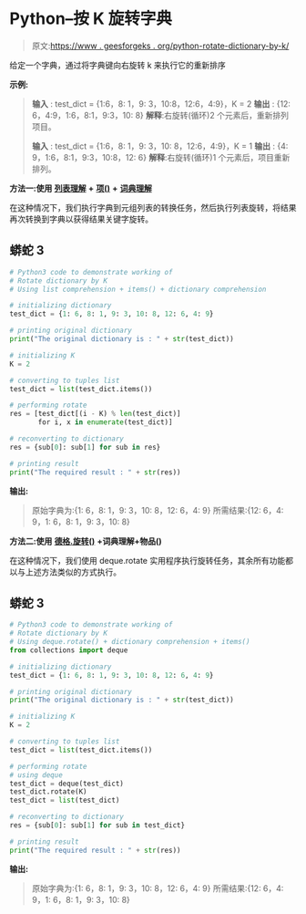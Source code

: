 # Python–按 K 旋转字典

> 原文:[https://www . geesforgeks . org/python-rotate-dictionary-by-k/](https://www.geeksforgeeks.org/python-rotate-dictionary-by-k/)

给定一个字典，通过将字典键向右旋转 k 来执行它的重新排序

**示例:**

> **输入** : test_dict = {1:6，8: 1，9: 3，10:8，12:6，4:9}，K = 2
> **输出** : {12: 6，4:9，1:6，8:1，9:3，10: 8}
> **解释**:右旋转(循环)2 个元素后，重新排列项目。
> 
> **输入** : test_dict = {1:6，8: 1，9: 3，10: 8，12:6，4:9}，K = 1
> **输出** : {4: 9，1:6，8:1，9:3，10:8，12: 6}
> **解释**:右旋转(循环)1 个元素后，项目重新排列。

**方法一:使用** [**列表理解**](https://www.geeksforgeeks.org/python-list-comprehension-and-slicing/) **+** [**项()**](https://www.geeksforgeeks.org/python-dictionary-items-method/) **+** [**词典理解**](https://www.geeksforgeeks.org/python-dictionary-comprehension/)

在这种情况下，我们执行字典到元组列表的转换任务，然后执行列表旋转，将结果再次转换到字典以获得结果关键字旋转。

## 蟒蛇 3

```py
# Python3 code to demonstrate working of
# Rotate dictionary by K
# Using list comprehension + items() + dictionary comprehension

# initializing dictionary
test_dict = {1: 6, 8: 1, 9: 3, 10: 8, 12: 6, 4: 9}

# printing original dictionary
print("The original dictionary is : " + str(test_dict))

# initializing K
K = 2

# converting to tuples list
test_dict = list(test_dict.items())

# performing rotate
res = [test_dict[(i - K) % len(test_dict)]
       for i, x in enumerate(test_dict)]

# reconverting to dictionary
res = {sub[0]: sub[1] for sub in res}

# printing result
print("The required result : " + str(res))
```

**输出:**

> 原始字典为:{1: 6，8: 1，9: 3，10: 8，12: 6，4: 9}
> 所需结果:{12: 6，4: 9，1: 6，8: 1，9: 3，10: 8}

**方法二:使用** [**德格.旋转()**](https://www.geeksforgeeks.org/deque-in-python/) **+词典理解+物品()**

在这种情况下，我们使用 deque.rotate 实用程序执行旋转任务，其余所有功能都以与上述方法类似的方式执行。

## 蟒蛇 3

```py
# Python3 code to demonstrate working of
# Rotate dictionary by K
# Using deque.rotate() + dictionary comprehension + items()
from collections import deque

# initializing dictionary
test_dict = {1: 6, 8: 1, 9: 3, 10: 8, 12: 6, 4: 9}

# printing original dictionary
print("The original dictionary is : " + str(test_dict))

# initializing K
K = 2

# converting to tuples list
test_dict = list(test_dict.items())

# performing rotate
# using deque
test_dict = deque(test_dict)
test_dict.rotate(K)
test_dict = list(test_dict)

# reconverting to dictionary
res = {sub[0]: sub[1] for sub in test_dict}

# printing result
print("The required result : " + str(res))
```

**输出:**

> 原始字典为:{1: 6，8: 1，9: 3，10: 8，12: 6，4: 9}
> 所需结果:{12: 6，4: 9，1: 6，8: 1，9: 3，10: 8}